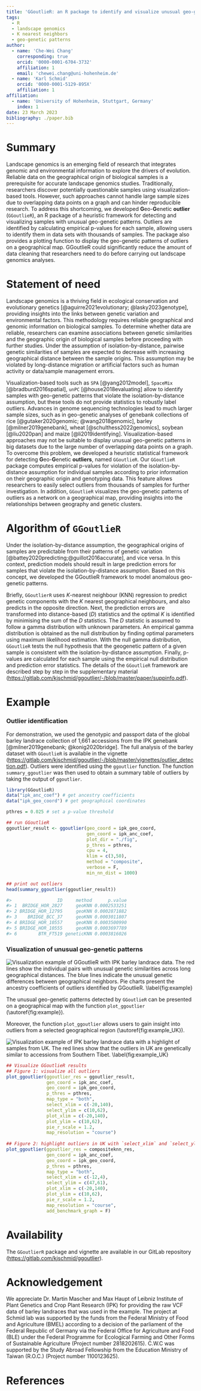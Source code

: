```yaml
---
title: 'GGoutlieR: an R package to identify and visualize unusual geo-genetic patterns of biological samples'
tags:
  - R
  - landscape genomics
  - K nearest neighbors
  - geo-genetic patterns
author:
  - name: 'Che-Wei Chang'
    corresponding: true
    orcid: '0000-0001-6704-3732'
    affiliation: 1
    email: 'chewei.chang@uni-hohenheim.de'
  - name: 'Karl Schmid'
    orcid: '0000-0001-5129-895X'
    affiliation: 1
affiliation:
  - name: 'University of Hohenheim, Stuttgart, Germany'
    index: 1
date: 23 March 2023
bibliography: ./paper.bib
---
```


# Summary

Landscape genomics is an emerging field of research that integrates genomic and environmental information to explore the drivers of evolution.
Reliable data on the geographical origin of biological samples is a prerequisite for accurate landscape genomics studies.
Traditionally, researchers discover potentially questionable samples using visualization-based tools.
However, such approaches cannot handle large sample sizes due to overlapping data points on a graph and can hinder reproducible research.
To address this shortcoming, we developed **G**eo-**G**enetic **outlier** (`GGoutlieR`), an R package of a heuristic framework for detecting and visualizing samples with unusual geo-genetic patterns.
Outliers are identified by calculating empirical p-values for each sample, allowing users to  identify them in data sets with thousands of samples.
The package also provides a plotting function to display the geo-genetic patterns of outliers on a geographical map.
GGoutlieR could significantly reduce the amount of data cleaning that researchers need to do before carrying out landscape genomics analyses.

# Statement of need

Landscape genomics is a thriving field in ecological conservation and evolutionary genetics [@aguirre2021evolutionary; @lasky2023genotype], providing insights into the links between genetic variation and environmental factors.
This methodology requires reliable geographical and genomic information on biological samples.
To determine whether data are reliable, researchers can examine associations between genetic similarities and the geographic origin of biological samples before proceeding with further studies.
Under the assumption of isolation-by-distance, pairwise genetic similarities of samples are expected to decrease with increasing geographical distance between the sample origins.
This assumption may be violated by long-distance migration or artificial factors such as human activity or data/sample management errors.

Visualization-based tools such as `SPA` [@yang2012model], `SpaceMix` [@bradburd2016spatial], `unPC` [@house2018evaluating] allow to identify samples with geo-genetic patterns that violate the isolation-by-distance assumption, but these tools do not provide statistics to robustly label outliers.
Advances in genome sequencing technologies lead to much larger sample sizes, such as in geo-genetic analyses of genebank collections of rice [@gutaker2020genomic; @wang2018genomic], barley [@milner2019genebank], wheat [@schulthess2022genomics], soybean [@liu2020pan] and maize [@li2019identifying].
Visualization-based approaches may not be suitable to display unusual geo-genetic patterns in big datasets due to the large number of overlapping data points on a graph.
To overcome this problem, we developed a heuristic statistical framework for detecting **G**eo-**G**enetic **outliers**, named `GGoutlieR`.
Our `GGoutlieR` package computes empirical p-values for violation of the isolation-by-distance assumption for individual samples according to prior information on their geographic origin and genotyping data.
This feature allows researchers to easily select outliers from thousands of samples for further investigation.
In addition, `GGoutlieR` visualizes the geo-genetic patterns of outliers as a network on a geographical map, providing insights into the relationships between geography and genetic clusters.

# Algorithm of `GGoutlieR`

Under the isolation-by-distance assumption, the geographical origins of samples are predictable from their patterns of genetic variation [@battey2020predicting;@guillot2016accurate], and vice versa.
In this context, prediction models should result in large prediction errors for samples that violate the isolation-by-distance assumption.
Based on this concept, we developed the GGoutlieR framework to model anomalous geo-genetic patterns.

Briefly, `GGoutlierR` uses *K*-nearest neighbour (KNN) regression to predict genetic components with the *K* nearest geographical neighbours, and also predicts in the opposite direction.
Next, the prediction errors are transformed into distance-based (*D*) statistics and the optimal *K* is identified by minimising the sum of the *D* statistics.
The *D* statistic is assumed to follow a gamma distribution with unknown parameters.
An empirical gamma distribution is obtained as the null distribution by finding optimal parameters using maximum likelihood estimation.
With the null gamma distribution, `GGoutlieR` tests the null hypothesis that the geogenetic pattern of a given sample is consistent with the isolation-by-distance assumption.
Finally, p-values are calculated for each sample using the empirical null distribution and prediction error statistics.
The details of the `GGoutlieR` framework are described step by step in the supplementary material (https://gitlab.com/kjschmid/ggoutlier/-/blob/master/paper/suppinfo.pdf).


# Example

### Outlier identification

For demonstration, we used the genotypic and passport data of the global barley landrace collection of 1,661 accessions from the IPK genebank [@milner2019genebank; @konig2020bridge].
The full analysis of the barley dataset with `GGoutlieR` is available in the vignette (https://gitlab.com/kjschmid/ggoutlier/-/blob/master/vignettes/outlier_detection.pdf).
Outliers were identified using the `ggoutlier` function.
The function `summary_ggoutlier` was then used to obtain a summary table of outliers by taking the output of `ggoutlier`.

```R
library(GGoutlieR)
data("ipk_anc_coef") # get ancestry coefficients
data("ipk_geo_coord") # get geographical coordinates

pthres = 0.025 # set a p-value threshold

## run GGoutlieR
ggoutlier_result <- ggoutlier(geo_coord = ipk_geo_coord,
                              gen_coord = ipk_anc_coef,
                              plot_dir = "./fig", 
                              p_thres = pthres, 
                              cpu = 4, 
                              klim = c(3,50), 
                              method = "composite",
                              verbose = F,
                              min_nn_dist = 1000)

## print out outliers
head(summary_ggoutlier(ggoutlier_result))

#>                 ID     method      p.value
#> 1  BRIDGE_HOR_2827     geoKNN 0.0002533251
#> 2 BRIDGE_HOR_12795     geoKNN 0.0002871882
#> 3    BRIDGE_BCC_37     geoKNN 0.0003011807
#> 4 BRIDGE_HOR_10557     geoKNN 0.0003500990
#> 5 BRIDGE_HOR_10555     geoKNN 0.0003697789
#> 6        BTR_FT519 geneticKNN 0.0003816026
```

### Visualization of unusual geo-genetic patterns
![Visualization example of GGoutlieR with IPK barley landrace data. The red lines show the individual pairs with unusual genetic similarities across long geographical distances. The blue lines indicate the unusual genetic differences between geographical neighbors. Pie charts present the ancestry coefficients of outliers identified by GGoutlieR. \label{fig:example}](../fig/IPK_ggoutlier_for_paper.jpg)

The unusual geo-genetic patterns detected by `GGoutlieR` can be presented on a geographical map with the function `plot_ggoutlier` (\autoref{fig:example}).

Moreover, the function `plot_ggoutlier` allows users to gain insight into outliers from a selected geographical region (\autoref{fig:example_UK}).

![Visualization example of IPK barley landrace data with a highlight of samples from UK. The red lines show that the outliers in UK are genetically similar to accessions from Southern Tibet. \label{fig:example_UK}](../fig/IPK_ggoutlier_highlighUK.jpg)

```R
## Visualize GGoutlieR results
## Figure 1: visualize all outliers
plot_ggoutlier(ggoutlier_res = ggoutlier_result,
               gen_coord = ipk_anc_coef,
               geo_coord = ipk_geo_coord,
               p_thres = pthres,
               map_type = "both",
               select_xlim = c(-20,140), 
               select_ylim = c(10,62),
               plot_xlim = c(-20,140),
               plot_ylim = c(10,62),
               pie_r_scale = 1.2,
               map_resolution = "course")
               
## Figure 2: highlight outliers in UK with `select_xlim` and `select_ylim`
plot_ggoutlier(ggoutlier_res = compositeknn_res,
               gen_coord = ipk_anc_coef,
               geo_coord = ipk_geo_coord,
               p_thres = pthres,
               map_type = "both",
               select_xlim = c(-12,4), 
               select_ylim = c(47,61),
               plot_xlim = c(-20,140),
               plot_ylim = c(10,62),
               pie_r_scale = 1.2,
               map_resolution = "course",
               add_benchmark_graph = F)
```

# Availability

The `GGoutlierR` package and vignette are available in our GitLab repository (https://gitlab.com/kjschmid/ggoutlier).


# Acknowledgement

We appreciate Dr. Martin Mascher and Max Haupt of Leibniz Institute of Plant Genetics and Crop Plant Research (IPK) for providing the raw VCF data of barley landraces that was used in the example.
The project at Schmid lab was supported by the funds from the Federal Ministry of Food and Agriculture (BMEL) according to a decision of the parliament of the Federal Republic of Germany via the Federal Office for Agriculture and Food (BLE) under the Federal Programme for Ecological Farming and Other Forms of Sustainable Agriculture (Project number 2818202615). 
C.W.C was supported by the Study Abroad Fellowship from the Education Ministry of Taiwan (R.O.C.) (Project number 1100123625).


# References
